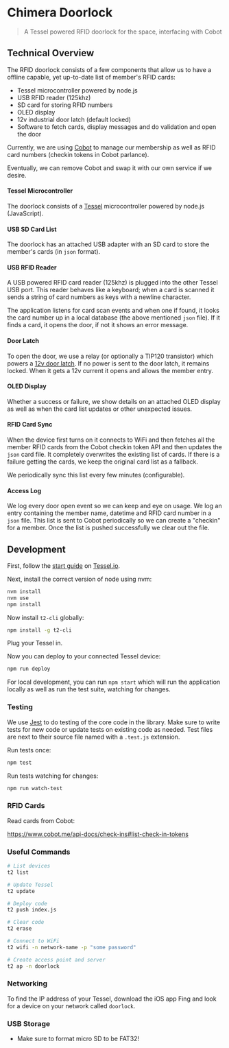 # Chimera Doorlock

> A Tessel powered RFID doorlock for the space, interfacing with Cobot

## Technical Overview

The RFID doorlock consists of a few components that allow us to have a offline capable, yet up-to-date list of member's RFID cards:

*   Tessel microcontroller powered by node.js
*   USB RFID reader (125khz)
*   SD card for storing RFID numbers
*   OLED display
*   12v industrial door latch (default locked)
*   Software to fetch cards, display messages and do validation and open the door

Currently, we are using [Cobot][cobot] to manage our membership as well as RFID card numbers (checkin tokens in Cobot parlance).

Eventually, we can remove Cobot and swap it with our own service if we desire.

#### Tessel Microcontroller

The doorlock consists of a [Tessel][tessel] microcontroller powered by node.js (JavaScript).

#### USB SD Card List

The doorlock has an attached USB adapter with an SD card to store the member's cards (in `json` format).

#### USB RFID Reader

A USB powered RFID card reader (125khz) is plugged into the other Tessel USB port. This reader behaves like a keyboard; when a card is scanned it sends a string of card numbers as keys with a newline character.

The application listens for card scan events and when one if found, it looks the card number up in a local database (the above mentioned `json` file). If it finds a card, it opens the door, if not it shows an error message.

#### Door Latch

To open the door, we use a relay (or optionally a TIP120 transistor) which powers a [12v door latch][latch]. If no power is sent to the door latch, it remains locked. When it gets a 12v current it opens and allows the member entry.

#### OLED Display

Whether a success or failure, we show details on an attached OLED display as well as when the card list updates or other unexpected issues.

#### RFID Card Sync

When the device first turns on it connects to WiFi and then fetches all the member RFID cards from the Cobot checkin token API and then updates the `json` card file. It completely overwrites the existing list of cards. If there is a failure getting the cards, we keep the original card list as a fallback.

We periodically sync this list every few minutes (configurable).

#### Access Log

We log every door open event so we can keep and eye on usage. We log an entry containing the member name, datetime and RFID card number in a `json` file. This list is sent to Cobot periodically so we can create a "checkin" for a member. Once the list is pushed successfully we clear out the file.

## Development

First, follow the [start guide][start] on [Tessel.io][tessel].

Next, install the correct version of node using nvm:

```bash
nvm install
nvm use
npm install
```

Now install `t2-cli` globally:

```bash
npm install -g t2-cli
```

Plug your Tessel in.

Now you can deploy to your connected Tessel device:

```bash
npm run deploy
```

For local development, you can run `npm start` which will run the application locally as well as run the test suite, watching for changes.

### Testing

We use [Jest][jest] to do testing of the core code in the library. Make sure to write tests for new code or update tests on existing code as needed. Test files are next to their source file named with a `.test.js` extension.

Run tests once:

```bash
npm test
```

Run tests watching for changes:

```bash
npm run watch-test
```

### RFID Cards

Read cards from Cobot:

<https://www.cobot.me/api-docs/check-ins#list-check-in-tokens>

### Useful Commands

```bash
# List devices
t2 list

# Update Tessel
t2 update

# Deploy code
t2 push index.js

# Clear code
t2 erase

# Connect to WiFi
t2 wifi -n network-name -p "some password"

# Create access point and server
t2 ap -n doorlock
```

### Networking

To find the IP address of your Tessel, download the iOS app Fing and look for a device on your network called `doorlock`.

### USB Storage

*   Make sure to format micro SD to be FAT32!

[cobot]: https://www.cobot.me/
[jest]: https://facebook.github.io/jest
[latch]: https://www.amazon.com/gp/product/B00V45GWTI
[start]: http://tessel.github.io/t2-start
[tessel]: http://tessel.io
